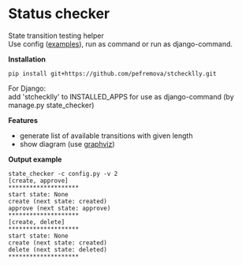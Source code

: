 # Status checker
State transition testing helper<br>
Use config (<a href="/examples/">examples</a>), run as command or run as django-command.<br>


**Installation**
```
pip install git+https://github.com/pefremova/stchecklly.git 
```

For Django:<br>
add 'stchecklly' to INSTALLED_APPS for use as django-command (by manage.py state_checker)


**Features**
* generate list of available transitions with given length
* show diagram (use <a href="http://www.graphviz.org/">graphviz</a>)


**Output example**
```
state_checker -c config.py -v 2
[create, approve]
********************
start state: None
create (next state: created)
approve (next state: approve)
********************
[create, delete]
********************
start state: None
create (next state: created)
delete (next state: deleted)
********************
```
